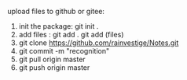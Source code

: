 upload files to github or gitee:




1. init the package:
    git init . 
2. add files :
    git add . 
    git add (files)
3. git clone https://github.com/rainvestige/Notes.git 
4. git commit -m "recognition"
5. git pull origin master
6. git push origin master